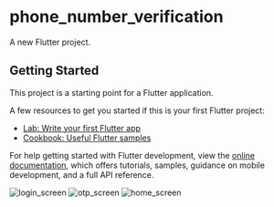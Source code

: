 # phone_number_verification

A new Flutter project.

## Getting Started

This project is a starting point for a Flutter application.

A few resources to get you started if this is your first Flutter project:

- [Lab: Write your first Flutter app](https://docs.flutter.dev/get-started/codelab)
- [Cookbook: Useful Flutter samples](https://docs.flutter.dev/cookbook)

For help getting started with Flutter development, view the
[online documentation](https://docs.flutter.dev/), which offers tutorials,
samples, guidance on mobile development, and a full API reference.

![login_screen](https://user-images.githubusercontent.com/110588490/229364298-2a963aea-9780-4679-9ff0-b403a94a026b.jpg)
![otp_screen](https://user-images.githubusercontent.com/110588490/229364310-550f5d5f-d25d-4799-acbb-d824c9254d94.png)
![home_screen](https://user-images.githubusercontent.com/110588490/229364314-2d4167e9-7a75-4ffc-80e3-4ee433f9009d.png)

